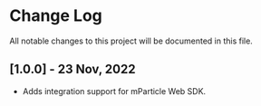 # Change Log
All notable changes to this project will be documented in this file.

## [1.0.0] - 23 Nov, 2022
- Adds integration support for mParticle Web SDK.